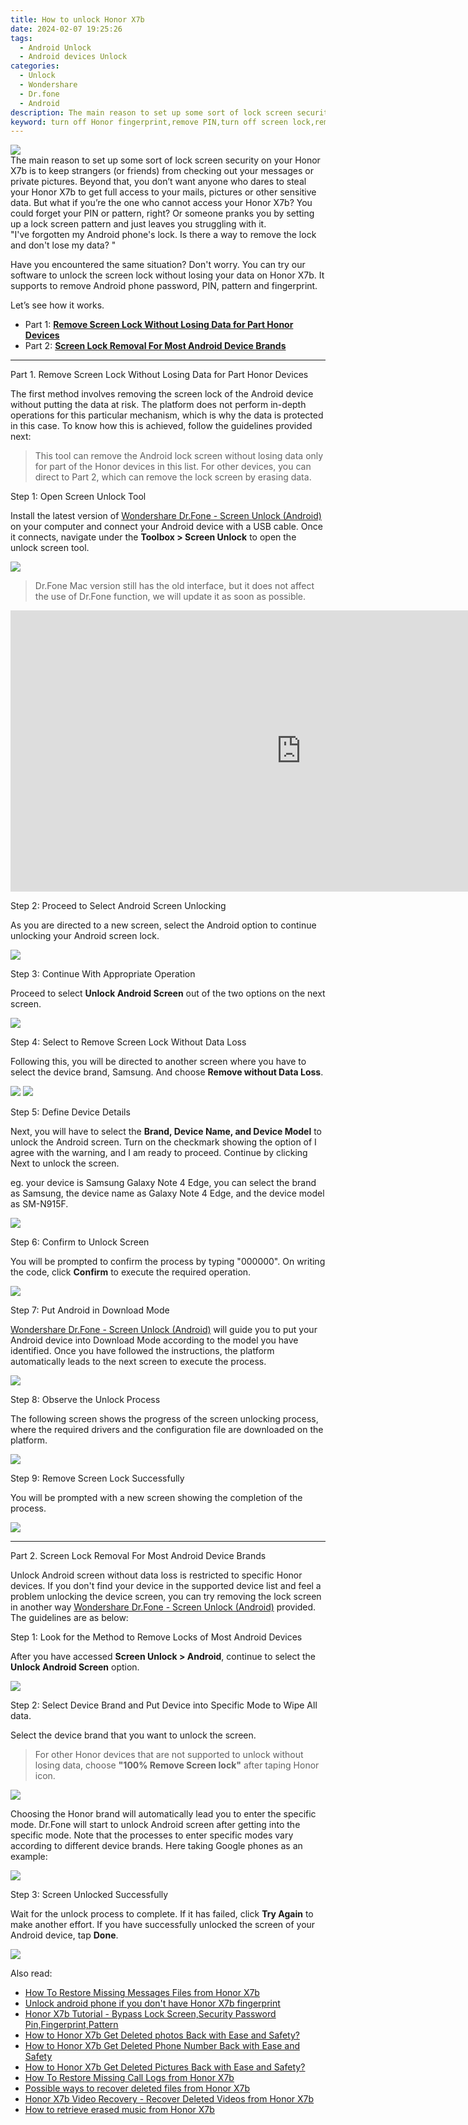 ```yaml
---
title: How to unlock Honor X7b
date: 2024-02-07 19:25:26
tags: 
  - Android Unlock
  - Android devices Unlock
categories: 
  - Unlock
  - Wondershare
  - Dr.fone
  - Android
description: The main reason to set up some sort of lock screen security on your Honor X7b is to keep strangers (or friends) from checking out your messages or private pictures. Beyond that, you don’t want anyone who dares to steal your Honor X7b to get full access to your mails, pictures or other sensitive data. But what if you’re the one who cannot access your Honor X7b? You could forget your PIN or pattern, right? Or someone pranks you by setting up a lock screen pattern and just leaves you struggling with it.
keyword: turn off Honor fingerprint,remove PIN,turn off screen lock,remove lock screen,remove Honor X7b fingerprint,remove Honor X7b lock screen,remove android fingerprint,remove android phone password,remove android phone pattern,remove android lock screen,how to unlock android phone if i forget the password,forgotten my android phone's lock
---
```


<img src="https://img0mobiles.techidaily.com/images/best-assets/devices/honor/honor-x7b/3.jpg" class="atpl-imgstyle"  />

<div class="atpl-content atpl-for-drfone-android-unlock android-unlock">

<div class="atpl-post-description-part-1">
The main reason to set up some sort of lock screen security on your Honor X7b is to keep strangers (or friends) from checking out your messages or private pictures. Beyond that, you don’t want anyone who dares to steal your Honor X7b to get full access to your mails, pictures or other sensitive data. But what if you’re the one who cannot access your Honor X7b? You could forget your PIN or pattern, right? Or someone pranks you by setting up a lock screen pattern and just leaves you struggling with it.
</div>

<div class="atpl-post-description-part-2">
<div class="tpl-content-sub-paragraph-question">
    "I've forgotten my Android phone's lock. Is there a way to remove the lock and don't lose my data? "
</div>
<div class="tpl-content-sub-paragraph-content">
  <p>
    Have you encountered the same situation? Don't worry. You can try our software to unlock the screen lock without losing your data on Honor X7b. It supports to remove Android phone password, PIN, pattern and fingerprint.
  </p>
  <p>
    Let’s see how it works.
  </p>
</div>
</div>

<ul>
  <li>Part 1: <strong><a href="#p1"> Remove Screen Lock Without Losing Data for Part Honor Devices</a></strong></li>
  <li>Part 2: <strong><a href="#p2"> Screen Lock Removal For Most Android Device Brands</a></strong></li>
</ul>



<!-- Part 1 -->
<a id="p1" name="p1" ></a><hr>

<div>
  <span class="atpl-step-part-style">Part 1. Remove Screen Lock Without Losing Data for Part Honor Devices</span>
</div>  

The first method involves removing the screen lock of the Android device without putting the data at risk. The platform does not perform in-depth operations for this particular mechanism, which is why the data is protected in this case. To know how this is achieved, follow the guidelines provided next:

> This tool can remove the Android lock screen without losing data only for part of the Honor devices in this list. For other devices, you can direct to Part 2, which can remove the lock screen by erasing data.

<!-- Step1 -->
<span class="atpl-stepstyle-a"><span>Step 1: </span></span> Open Screen Unlock Tool


Install the latest version of [Wondershare Dr.Fone - Screen Unlock (Android)](https://tools.techidaily.com/wondershare-dr-fone-unlock-android-screen/) on your computer and connect your Android device with a USB cable. Once it connects, navigate under the **Toolbox > Screen Unlock** to open the unlock screen tool.

<img src="https://tools.techidaily.com/images/apps/wondershare/dr.fone-android-unlock/open-screen-unlock-tool.png" class="atpl-imgstyle"  />

>Dr.Fone Mac version still has the old interface, but it does not affect the use of Dr.Fone function, we will update it as soon as possible.

<iframe width="930" height="450" src="https://www.youtube.com/embed/QWpE8NykOWc" title="How To Unlock Android Lock Screen?" frameborder="0" allow="accelerometer; autoplay; clipboard-write; encrypted-media; gyroscope; picture-in-picture; web-share" allowfullscreen></iframe>

<!-- Step2 -->
<span class="atpl-stepstyle-a"><span>Step 2: </span></span> Proceed to Select Android Screen Unlocking

As you are directed to a new screen, select the Android option to continue unlocking your Android screen lock.

<img src="https://tools.techidaily.com/images/apps/wondershare/dr.fone-android-unlock/proceed-to-select-android-screen-unlocking.png" class="atpl-imgstyle"  />

<!-- Step3 -->
<span class="atpl-stepstyle-a"><span>Step 3: </span></span> Continue With Appropriate Operation

Proceed to select **Unlock Android Screen** out of the two options on the next screen.

<img src="https://tools.techidaily.com/images/apps/wondershare/dr.fone-android-unlock/continue-with-appropriate-operation.png" class="atpl-imgstyle"  />

<!-- Step4 -->
<span class="atpl-stepstyle-a"><span>Step 4: </span></span> Select to Remove Screen Lock Without Data Loss

Following this, you will be directed to another screen where you have to select the device brand, Samsung. And choose **Remove without Data Loss**.

<img src="https://tools.techidaily.com/images/apps/wondershare/dr.fone-android-unlock/select-your-device-brand-to-remove-the-lock.png" class="atpl-imgstyle"  />

<img src="https://tools.techidaily.com/images/apps/wondershare/dr.fone-android-unlock/unlock-promt.png" class="atpl-imgstyle"  />

<!-- Step5 -->
<span class="atpl-stepstyle-a"><span>Step 5: </span></span> Define Device Details

Next, you will have to select the **Brand, Device Name, and Device Model** to unlock the Android screen. Turn on the checkmark showing the option of I agree with the warning, and I am ready to proceed. Continue by clicking Next to unlock the screen.

eg. your device is Samsung Galaxy Note 4 Edge, you can select the brand as Samsung, the device name as Galaxy Note 4 Edge, and the device model as SM-N915F.

<img src="https://tools.techidaily.com/images/apps/wondershare/dr.fone-android-unlock/define-device-details.png" class="atpl-imgstyle"  />

<!-- Step6 -->
<span class="atpl-stepstyle-a"><span>Step 6: </span></span> Confirm to Unlock Screen

You will be prompted to confirm the process by typing "000000". On writing the code, click **Confirm** to execute the required operation.

<img src="https://tools.techidaily.com/images/apps/wondershare/dr.fone-android-unlock/confirm-to-unlock-screen.png" class="atpl-imgstyle"  />

<!-- Step7 -->
<span class="atpl-stepstyle-a"><span>Step 7: </span></span> Put Android in Download Mode

[Wondershare Dr.Fone - Screen Unlock (Android)](https://tools.techidaily.com/wondershare-dr-fone-unlock-android-screen/) will guide you to put your Android device into Download Mode according to the model you have identified. Once you have followed the instructions, the platform automatically leads to the next screen to execute the process.

<img src="https://tools.techidaily.com/images/apps/wondershare/dr.fone-android-unlock/put-android-in-download-mode.png" class="atpl-imgstyle"  />

<!-- Step8 -->
<span class="atpl-stepstyle-a"><span>Step 8: </span></span> Observe the Unlock Process

The following screen shows the progress of the screen unlocking process, where the required drivers and the configuration file are downloaded on the platform.

<img src="https://tools.techidaily.com/images/apps/wondershare/dr.fone-android-unlock/observe-the-unlock-process.png" class="atpl-imgstyle"  />


<!-- Step9 -->
<span class="atpl-stepstyle-a"><span>Step 9: </span></span> Remove Screen Lock Successfully

You will be prompted with a new screen showing the completion of the process.

<img src="https://tools.techidaily.com/images/apps/wondershare/dr.fone-android-unlock/remove-screen-lock-successfully.png" class="atpl-imgstyle"  />


<!-- Part 2 -->
<a id="p2" name="p2" ></a><hr>

<div>
  <span class="atpl-step-part-style">Part 2. Screen Lock Removal For Most Android Device Brands</span>
</div>  

Unlock Android screen without data loss is restricted to specific Honor devices. If you don't find your device in the supported device list and feel a problem unlocking the device screen, you can try removing the lock screen in another way [Wondershare Dr.Fone - Screen Unlock (Android)](https://tools.techidaily.com/wondershare-dr-fone-unlock-android-screen/) provided. The guidelines are as below: 


<!-- Step1 -->
<span class="atpl-stepstyle-a"><span>Step 1: </span></span> Look for the Method to Remove Locks of Most Android Devices

After you have accessed **Screen Unlock > Android**, continue to select the **Unlock Android Screen** option.

<img src="https://tools.techidaily.com/images/apps/wondershare/dr.fone-android-unlock/android-screen-unlock-3.png" class="atpl-imgstyle"  />


<!-- Step2 -->
<span class="atpl-stepstyle-a"><span>Step 2: </span></span> Select Device Brand and Put Device into Specific Mode to Wipe All data.

Select the device brand that you want to unlock the screen. 

> For other Honor devices that are not supported to unlock without losing data, choose **"100% Remove Screen lock"** after taping Honor icon.

<img src="https://tools.techidaily.com/images/apps/wondershare/dr.fone-android-unlock/screen-unlock-any-android-device-2.png" class="atpl-imgstyle"  />

Choosing the Honor brand will automatically lead you to enter the specific mode. Dr.Fone will start to unlock Android screen after getting into the specific mode. Note that the processes to enter specific modes vary according to different device brands. Here taking Google phones as an example:

<img src="https://tools.techidaily.com/images/apps/wondershare/dr.fone-android-unlock/unlock-android-screen-google.png" class="atpl-imgstyle"  />


<!-- Step3 -->
<span class="atpl-stepstyle-a"><span>Step 3: </span></span> Screen Unlocked Successfully

Wait for the unlock process to complete. If it has failed, click **Try Again** to make another effort. If you have successfully unlocked the screen of your Android device, tap **Done**.

<img src="https://tools.techidaily.com/images/apps/wondershare/dr.fone-android-unlock/screen-unlock-any-android-device.png" class="atpl-imgstyle"  />


<ins class="adsbygoogle"
     style="display:block"
     data-ad-client="ca-pub-7571918770474297"
     data-ad-slot="8358498916"
     data-ad-format="auto"
     data-full-width-responsive="true"></ins>

<span class="atpl-alsoreadstyle">Also read:</span>
<div><ul>
<li><a href="/how-to-restore-missing-messages-files-from-honor-x7b-by-fonelab-android-recover-messages/" target="_blank" rel="noopener"><u>How To  Restore Missing Messages Files from Honor X7b</u></a></li>
<li><a href="/unlock-android-phone-if-you-don-t-have-honor-x7b-fingerprint-by-drfone-android-unlock-android-unlock/" target="_blank" rel="noopener"><u>Unlock android phone if you don't have Honor X7b fingerprint</u></a></li>
<li><a href="/honor-x7b-tutorial-bypass-lock-screen-security-password-pin-fingerprint-pattern-by-drfone-android-unlock-android-unlock/" target="_blank" rel="noopener"><u>Honor X7b Tutorial - Bypass Lock Screen,Security Password Pin,Fingerprint,Pattern</u></a></li>
<li><a href="/how-to-honor-x7b-get-deleted-photos-back-with-ease-and-safety-by-fonelab-android-recover-photos/" target="_blank" rel="noopener"><u>How to Honor X7b Get Deleted photos Back with Ease and Safety?</u></a></li>
<li><a href="/how-to-honor-x7b-get-deleted-phone-number-back-with-ease-and-safety-by-fonelab-android-recover-contacts/" target="_blank" rel="noopener"><u>How to Honor X7b Get Deleted Phone Number Back with Ease and Safety</u></a></li>
<li><a href="/how-to-honor-x7b-get-deleted-pictures-back-with-ease-and-safety-by-fonelab-android-recover-pictures/" target="_blank" rel="noopener"><u>How to Honor X7b Get Deleted Pictures Back with Ease and Safety?</u></a></li>
<li><a href="/how-to-restore-missing-call-logs-from-honor-x7b-by-fonelab-android-recover-call-logs/" target="_blank" rel="noopener"><u>How To  Restore Missing Call Logs from Honor X7b</u></a></li>
<li><a href="/possible-ways-to-recover-deleted-files-from-honor-x7b-by-fonelab-android-recover-data/" target="_blank" rel="noopener"><u>Possible ways to recover deleted files from Honor X7b</u></a></li>
<li><a href="/honor-x7b-video-recovery-recover-deleted-videos-from-honor-x7b-by-fonelab-android-recover-video/" target="_blank" rel="noopener"><u>Honor X7b Video Recovery - Recover Deleted Videos from Honor X7b</u></a></li>
<li><a href="/how-to-retrieve-erased-music-from-honor-x7b-by-fonelab-android-recover-music/" target="_blank" rel="noopener"><u>How to retrieve erased music from Honor X7b</u></a></li>
</ul></div>

</div>
